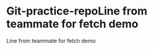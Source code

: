 # Git-practice-repoL i n e   f r o m   t e a m m a t e   f o r   f e t c h   d e m o  
 L i n e   f r o m   t e a m m a t e   f o r   f e t c h   d e m o  
 